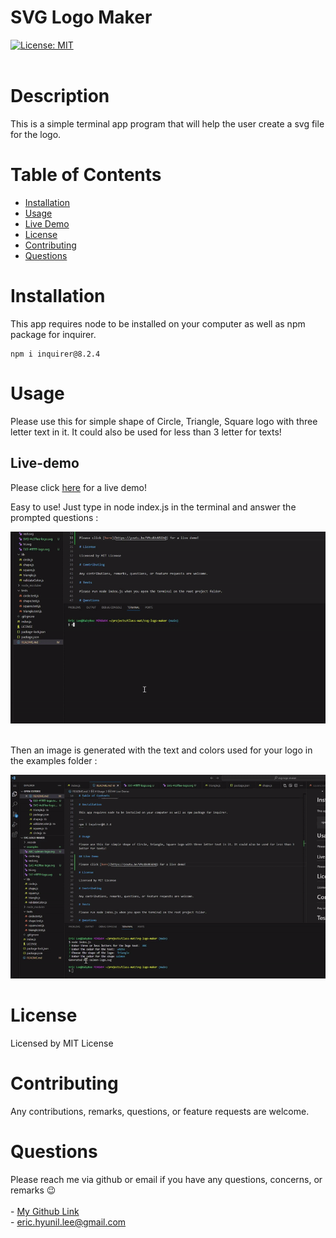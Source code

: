 
        
# SVG Logo Maker
[![License: MIT](https://img.shields.io/badge/License-MIT-yellow.svg)](https://opensource.org/licenses/MIT)<br><br>

# Description

This is a simple terminal app program that will help the user create a svg file for the logo.

# Table of Contents

* [Installation](#installation)
* [Usage](#usage)
* [Live Demo](#live-demo)
* [License](#license)
* [Contributing](#contributing)
* [Questions](#questions)

# Installation

This app requires node to be installed on your computer as well as npm package for inquirer.

```
npm i inquirer@8.2.4
```

# Usage

Please use this for simple shape of Circle, Triangle, Square logo with three letter text in it. It could also be used for less than 3 letter for texts!

## Live-demo
 
Please click [here](https://youtu.be/VMcdUoN5GhQ) for a live demo!

Easy to use! Just type in node index.js in the terminal and answer the prompted questions :<br>
<p align='center'>
<img src="./images/svg-logo-gify1.gif"/>
</p>
<br>
Then an image is generated with the text and colors used for your logo in the examples folder : <br>
<p align='center'>
<img src="./images/svg-logo-gify2.gif"/>
</p>


# License

Licensed by MIT License

# Contributing

Any contributions, remarks, questions, or feature requests are welcome.


# Questions

Please reach me via github or email if you have any questions, concerns, or remarks 😉<br><br>
    - [My Github Link](https://github.com/ericeya) <br>
    - eric.hyunil.lee@gmail.com
        
        